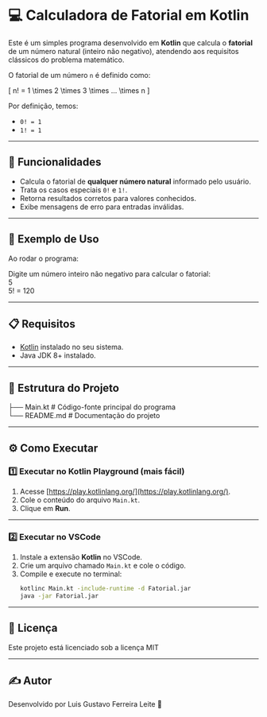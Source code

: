 # 💻 Calculadora de Fatorial em Kotlin

Este é um simples programa desenvolvido em **Kotlin** que calcula o **fatorial** de um número natural (inteiro não negativo), atendendo aos requisitos clássicos do problema matemático.  

O fatorial de um número `n` é definido como:

\[
n! = 1 \times 2 \times 3 \times ... \times n
\]

Por definição, temos:
- `0! = 1`
- `1! = 1`

---

## 🚀 Funcionalidades

- Calcula o fatorial de **qualquer número natural** informado pelo usuário.
- Trata os casos especiais `0!` e `1!`.
- Retorna resultados corretos para valores conhecidos.
- Exibe mensagens de erro para entradas inválidas.

---

## 📌 Exemplo de Uso

Ao rodar o programa:

Digite um número inteiro não negativo para calcular o fatorial:  
5  
5! = 120

---

## 📋 Requisitos

- [Kotlin](https://kotlinlang.org/) instalado no seu sistema.
- Java JDK 8+ instalado.

---

## 📂 Estrutura do Projeto


├── Main.kt    # Código-fonte principal do programa                                                                                                                                                
        └── README.md     # Documentação do projeto

---

## ⚙️ Como Executar

### 1️⃣ Executar no Kotlin Playground (mais fácil)
1. Acesse [https://play.kotlinlang.org/](https://play.kotlinlang.org/).
2. Cole o conteúdo do arquivo `Main.kt`.
3. Clique em **Run**.

---

### 2️⃣ Executar no VSCode
1. Instale a extensão **Kotlin** no VSCode.
2. Crie um arquivo chamado `Main.kt` e cole o código.
3. Compile e execute no terminal:
   ```bash
   kotlinc Main.kt -include-runtime -d Fatorial.jar
   java -jar Fatorial.jar

---

## 📜 Licença
Este projeto está licenciado sob a licença MIT

---

## ✍ Autor
Desenvolvido por Luis Gustavo Ferreira Leite  🚀
